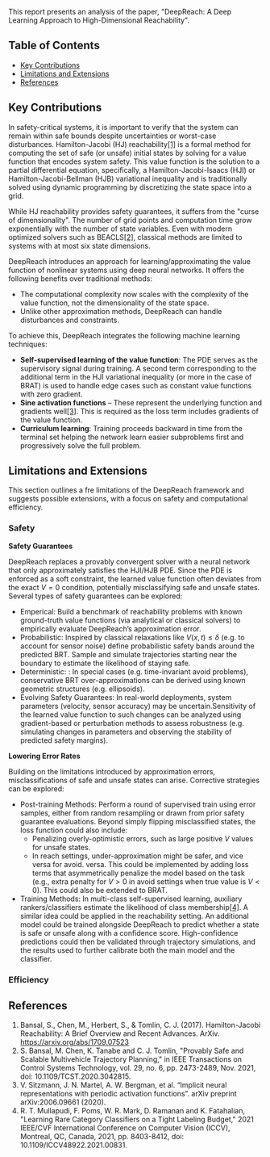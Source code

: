 This report presents an analysis of the paper, "DeepReach: A Deep Learning Approach to High-Dimensional Reachability". 

## Table of Contents
* [Key Contributions](#key-contributions)
* [Limitations and Extensions](#limitations-and-extensions)
* [References](#references)

## Key Contributions

In safety-critical systems, it is important to verify that the system can remain within safe bounds despite uncertainties or worst-case disturbances. Hamilton-Jacobi (HJ) reachability[[1]](#references) is a formal method for computing the set of safe (or unsafe) initial states by solving for a value function that encodes system safety. This value function is the solution to a partial differential equation, specifically, a Hamilton-Jacobi-Isaacs (HJI) or Hamilton-Jacobi-Bellman (HJB) variational inequality and is traditionally solved using dynamic programming by discretizing the state space into a grid.

While HJ reachability provides safety guarantees, it suffers from the "curse of dimensionality". The number of grid points and computation time grow exponentially with the number of state variables. Even with modern optimized solvers such as BEACLS[[2]](#references), classical methods are limited to systems with at most six state dimensions.

DeepReach introduces an approach for learning/approximating the value function of nonlinear systems using deep neural networks. It offers the following benefits over traditional methods:
- The computational complexity now scales with the complexity of the value function, not the dimensionality of the state space.
- Unlike other approximation methods, DeepReach can handle disturbances and constraints.

To achieve this, DeepReach integrates the following machine learning techniques:
- **Self-supervised learning of the value function**: The PDE serves as the supervisory signal during training. A second term corresponding to the additional term in the HJI variational inequality (or more in the case of BRAT) is used to handle edge cases such as constant value functions with zero gradient.
- **Sine activation functions** – These represent the underlying function and gradients well[[3]](#references). This is required as the loss term includes gradients of the value function.
- **Curriculum learning**: Training proceeds backward in time from the terminal set helping the network learn easier subproblems first and progressively solve the full problem.


## Limitations and Extensions
This section outlines a fre limitations of the DeepReach framework and suggests possible extensions, with a focus on safety and computational efficiency. 

### Safety

**Safety Guarantees**

DeepReach replaces a provably convergent solver with a neural network that only approximately satisfies the HJI/HJB PDE. Since the PDE is enforced as a soft constraint, the learned value function often deviates from the exact $V=0$ condition, potentially misclassifying safe and unsafe states. Several types of safety guarantees can be explored:
- Emperical: Build a benchmark of reachability problems with known ground-truth value functions (via analytical or classical solvers) to empirically evaluate DeepReach’s approximation error.
- Probabilistic: Inspired by classical relaxations like $V(x,t)≤δ$ (e.g. to account for sensor noise) define probabilistic safety bands around the predicted BRT. Sample and simulate trajectories starting near the boundary to estimate the likelihood of staying safe.
- Deterministic: : In special cases (e.g. time-invariant avoid problems), conservative BRT over-approximations can be derived using known geometric structures (e.g. ellipsoids).
- Evolving Safety Guarantees: In real-world deployments, system parameters (velocity, sensor accuracy) may be uncertain.Sensitivity of the learned value function to such changes can be analyzed using gradient-based or perturbation methods to assess robustness (e.g. simulating changes in parameters and observing the stability of predicted safety margins).


**Lowering Error Rates**

Building on the limitations introduced by approximation errors, misclassifications of safe and unsafe states can arise. Corrective strategies can be explored:
- Post-training Methods: Perform a round of supervised train using error samples, either from random resampling or drawn from prior safety guarantee evaluations. Beyond simply flipping misclassified states, the loss function could also include:
    - Penalizing overly-optimistic errors, such as large positive $V$ values for unsafe states.
    - In reach settings, under-approximation might be safer, and vice versa for avoid. versa. This could be implemented by adding loss terms that asymmetrically penalize the model based on the task (e.g., extra penalty for $V>0$ in avoid settings when true value is $V<0$). This could also be extended to BRAT.
- Training Methods: In multi-class self-supervised learning, auxiliary rankers/classifiers estimate the likelihood of class membership[[4]](#references). A similar idea could be applied in the reachability setting. An additional model could be trained alongside DeepReach to predict whether a state is safe or unsafe along with a confidence score. High-confidence predictions could then be validated through trajectory simulations, and the results used to further calibrate both the main model and the classifier.














 


### Efficiency








## References
1. Bansal, S., Chen, M., Herbert, S., & Tomlin, C. J. (2017). Hamilton-Jacobi Reachability: A Brief Overview and Recent Advances. ArXiv. https://arxiv.org/abs/1709.07523
2. S. Bansal, M. Chen, K. Tanabe and C. J. Tomlin, "Provably Safe and Scalable Multivehicle Trajectory Planning," in IEEE Transactions on Control Systems Technology, vol. 29, no. 6, pp. 2473-2489, Nov. 2021, doi: 10.1109/TCST.2020.3042815.
3. V. Sitzmann, J. N. Martel, A. W. Bergman, et al. “Implicit neural representations with periodic activation functions”. arXiv preprint arXiv:2006.09661 (2020).
4. R. T. Mullapudi, F. Poms, W. R. Mark, D. Ramanan and K. Fatahalian, "Learning Rare Category Classifiers on a Tight Labeling Budget," 2021 IEEE/CVF International Conference on Computer Vision (ICCV), Montreal, QC, Canada, 2021, pp. 8403-8412, doi: 10.1109/ICCV48922.2021.00831.
